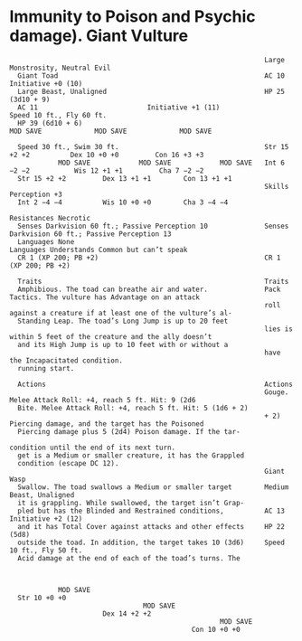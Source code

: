 # Immunity to Poison and Psychic damage).                      Giant Vulture

                                                                   Large Monstrosity, Neutral Evil
      Giant Toad                                                   AC 10                             Initiative +0 (10)
      Large Beast, Unaligned                                       HP 25 (3d10 + 9)
      AC 11                           Initiative +1 (11)                 Speed 10 ft., Fly 60 ft.
      HP 39 (6d10 + 6)                                                       MOD SAVE             MOD SAVE             MOD SAVE

      Speed 30 ft., Swim 30 ft.                                    Str 15 +2 +2          Dex 10 +0 +0         Con 16 +3 +3
                MOD SAVE            MOD SAVE            MOD SAVE   Int 6 −2 −2           Wis 12 +1 +1         Cha 7 −2 −2
      Str 15 +2 +2         Dex 13 +1 +1        Con 13 +1 +1
                                                                   Skills Perception +3
      Int 2 −4 −4          Wis 10 +0 +0        Cha 3 −4 −4
                                                                   Resistances Necrotic
      Senses Darkvision 60 ft.; Passive Perception 10              Senses Darkvision 60 ft.; Passive Perception 13
      Languages None                                               Languages Understands Common but can’t speak
      CR 1 (XP 200; PB +2)                                         CR 1 (XP 200; PB +2)

      Traits                                                       Traits
      Amphibious. The toad can breathe air and water.              Pack Tactics. The vulture has Advantage on an attack
                                                                   roll against a creature if at least one of the vulture’s al-
      Standing Leap. The toad’s Long Jump is up to 20 feet
                                                                   lies is within 5 feet of the creature and the ally doesn’t
      and its High Jump is up to 10 feet with or without a
                                                                   have the Incapacitated condition.
      running start.

      Actions                                                      Actions
                                                                   Gouge. Melee Attack Roll: +4, reach 5 ft. Hit: 9 (2d6
      Bite. Melee Attack Roll: +4, reach 5 ft. Hit: 5 (1d6 + 2)
                                                                   + 2) Piercing damage, and the target has the Poisoned
      Piercing damage plus 5 (2d4) Poison damage. If the tar-
                                                                   condition until the end of its next turn.
      get is a Medium or smaller creature, it has the Grappled
      condition (escape DC 12).
                                                                   Giant Wasp
      Swallow. The toad swallows a Medium or smaller target        Medium Beast, Unaligned
      it is grappling. While swallowed, the target isn’t Grap-
      pled but has the Blinded and Restrained conditions,          AC 13                             Initiative +2 (12)
      and it has Total Cover against attacks and other effects     HP 22 (5d8)
      outside the toad. In addition, the target takes 10 (3d6)     Speed 10 ft., Fly 50 ft.
      Acid damage at the end of each of the toad’s turns. The



                MOD SAVE
      Str 10 +0 +0
                                     MOD SAVE
                           Dex 14 +2 +2
                                                        MOD SAVE
                                                 Con 10 +0 +0
